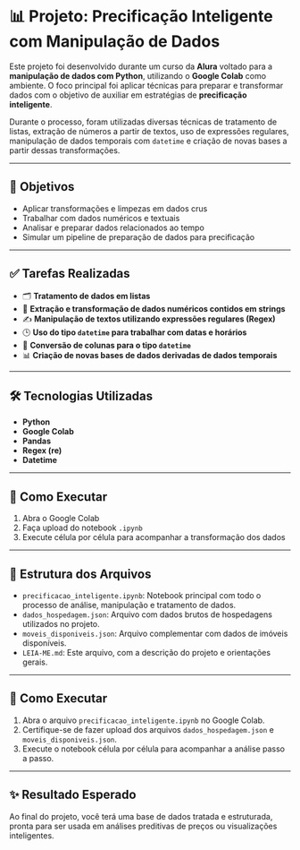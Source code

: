 # 📊 Projeto: Precificação Inteligente com Manipulação de Dados

Este projeto foi desenvolvido durante um curso da **Alura** voltado para a **manipulação de dados com Python**, utilizando o **Google Colab** como ambiente. O foco principal foi aplicar técnicas para preparar e transformar dados com o objetivo de auxiliar em estratégias de **precificação inteligente**.

Durante o processo, foram utilizadas diversas técnicas de tratamento de listas, extração de números a partir de textos, uso de expressões regulares, manipulação de dados temporais com `datetime` e criação de novas bases a partir dessas transformações.

---

## 🧠 Objetivos

- Aplicar transformações e limpezas em dados crus  
- Trabalhar com dados numéricos e textuais  
- Analisar e preparar dados relacionados ao tempo  
- Simular um pipeline de preparação de dados para precificação  

---

## ✅ Tarefas Realizadas

- 🗂 **Tratamento de dados em listas**  
- 🔢 **Extração e transformação de dados numéricos contidos em strings**  
- ✍️ **Manipulação de textos utilizando expressões regulares (Regex)**  
- 🕒 **Uso do tipo `datetime` para trabalhar com datas e horários**  
- 🧮 **Conversão de colunas para o tipo `datetime`**  
- 📊 **Criação de novas bases de dados derivadas de dados temporais**

---

## 🛠 Tecnologias Utilizadas

- **Python**  
- **Google Colab**  
- **Pandas**  
- **Regex (re)**  
- **Datetime**

---

## 🚀 Como Executar

1. Abra o Google Colab  
2. Faça upload do notebook `.ipynb`  
3. Execute célula por célula para acompanhar a transformação dos dados

---

## 📁 Estrutura dos Arquivos

- `precificacao_inteligente.ipynb`: Notebook principal com todo o processo de análise, manipulação e tratamento de dados.
- `dados_hospedagem.json`: Arquivo com dados brutos de hospedagens utilizados no projeto.
- `moveis_disponiveis.json`: Arquivo complementar com dados de imóveis disponíveis.
- `LEIA-ME.md`: Este arquivo, com a descrição do projeto e orientações gerais.


---

## 📌 Como Executar

1. Abra o arquivo `precificacao_inteligente.ipynb` no Google Colab.
2. Certifique-se de fazer upload dos arquivos `dados_hospedagem.json` e `moveis_disponiveis.json`.
3. Execute o notebook célula por célula para acompanhar a análise passo a passo.

---

## ✨ Resultado Esperado

Ao final do projeto, você terá uma base de dados tratada e estruturada, pronta para ser usada em análises preditivas de preços ou visualizações inteligentes.


